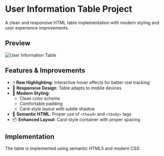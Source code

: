 # User Information Table Project

A clean and responsive HTML table implementation with modern styling and user experience improvements.

## Preview

![User Information Table](./assignment-1%20img/img9.jpg)

## Features & Improvements

- 🖱 **Row Highlighting**: Interactive hover effects for better row tracking
- 📱 **Responsive Design**: Table adapts to mobile devices
- 🎨 **Modern Styling**:
  - Clean color scheme
  - Comfortable padding
  - Card-style layout with subtle shadow
- 🧠 **Semantic HTML**: Proper use of `<thead>` and `<tbody>` tags
- 📦 **Enhanced Layout**: Card-style container with proper spacing

## Implementation

The table is implemented using semantic HTML5 and modern CSS:

